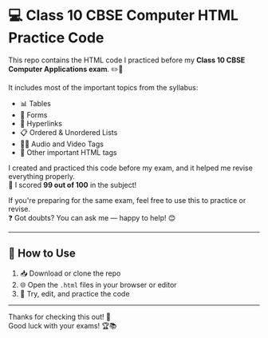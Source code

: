 # 💻 Class 10 CBSE Computer HTML Practice Code

This repo contains the HTML code I practiced before my **Class 10 CBSE Computer Applications exam**. ✏️📘

It includes most of the important topics from the syllabus:

- 📊 Tables  
- 📝 Forms  
- 🔗 Hyperlinks  
- 📋 Ordered & Unordered Lists  
- 🎵🎥 Audio and Video Tags  
- 🧩 Other important HTML tags

I created and practiced this code before my exam, and it helped me revise everything properly.  
💯 I scored **99 out of 100** in the subject!

If you're preparing for the same exam, feel free to use this to practice or revise.  
❓ Got doubts? You can ask me — happy to help! 😊

---

## 🚀 How to Use

1. 📥 Download or clone the repo
2. 🌐 Open the `.html` files in your browser or editor
3. 🧠 Try, edit, and practice the code

---

Thanks for checking this out! 🙌  
Good luck with your exams! 🏆📚
